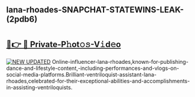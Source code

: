 ## lana-rhoades-SNAPCHAT-STATEWINS-LEAK-(2pdb6)


# <h2><a href="https://mediaupload.pro?-20M">🔗👉 🔴 Private-P𝚑ot𝚘𝚜-V𝚒d𝚎o</a></h2>

[![NEW UPDATED](https://i.imgur.com/0qMVB7G.gif)](https://mediaupload.pro?-20M)
Online-influencer-lana-rhoades,known-for-publishing-dance-and-lifestyle-content,-including-performances-and-vlogs-on-social-media-platforms.Brilliant-ventriloquist-assistant-lana-rhoades,celebrated-for-their-exceptional-abilities-and-accomplishments-in-assisting-ventriloquists.  